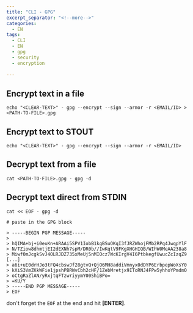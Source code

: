 ```yaml
---
title: "CLI - GPG"
excerpt_separator: "<!--more-->"
categories:
  - EN
tags:
  - CLI
  - EN
  - gpg
  - security
  - encryption
  
---
```



## Encrypt text in a file

```
echo "<CLEAR-TEXT>" - gpg --encrypt --sign --armor -r <EMAIL/ID> > <PATH-TO-FILE>.gpg
```

## Encrypt text to STOUT

```
echo "<CLEAR-TEXT>" - gpg --encrypt --sign --armor -r <EMAIL/ID>
```

## Decrypt text from a file

```
cat <PATH-TO-FILE>.gpg - gpg -d
```

## Decrypt text direct from STDIN

```
cat << EOF - gpg -d

# paste in the GPG block

> -----BEGIN PGP MESSAGE-----
>
> hQIMA+bj+i0euKn+ARAAi5SPV1IobB1kgBSuOKqI3fJRZWhojFMb2RPq4JwqpYlF
> N/TZiow8dhmtjEI2dEXNh7spM/DR0b//IwKqtV9FKgXHGHIQB/WIhW0MeAA238a8
> Miwf0mJcgkSvJ4OLRJDZ735xMeUj5nMIOcz7WcKIrgV4I6PtbkegfUwucZcIzqZ9
[...]
> a6i+uE0drHJo3tFQ4cbswJf28gtvQ+QjO6MH8addiVmnyx0dDYP6ErbpepWoXsY0
> kXiS3VmZKkWFie1jpshPBRWvCbh2cHF/1ZebMretjx9IToRNJ4FPw5yhhoYPmdmO
> oCtgRaZlAN/yRxjtqFTzwriyymY00ShiBPo=
> =KU/Y
> -----END PGP MESSAGE-----
> EOF
```

don't forget the `EOF` at the end and hit **\[ENTER\]**.

